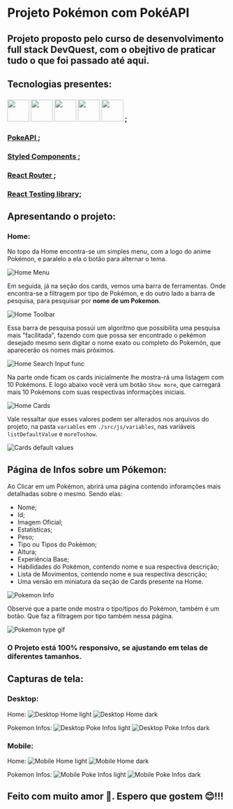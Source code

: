 # Projeto Pokémon com PokéAPI

## Projeto proposto pelo curso de desenvolvimento full stack DevQuest, com o obejtivo de praticar tudo o que foi passado até aqui.

## Tecnologias presentes:

### <img src="https://cdn.jsdelivr.net/gh/devicons/devicon/icons/html5/html5-original.svg" width="50px"/>  <img src="https://cdn.jsdelivr.net/gh/devicons/devicon/icons/css3/css3-plain-wordmark.svg" width="50px"/>  <img src="https://cdn.jsdelivr.net/gh/devicons/devicon/icons/react/react-original-wordmark.svg" width="50px"/>  <img src="https://cdn.jsdelivr.net/gh/devicons/devicon/icons/javascript/javascript-plain.svg" width="50px"/>  <img src="https://cdn.jsdelivr.net/gh/devicons/devicon/icons/jest/jest-plain.svg" width="50px"/> ;
### [ PokeAPI ](https://pokeapi.co/);
### [ Styled Components ](https://styled-components.com );
### [ React Router ](https://reactrouter.com/en/main);
### [React Testing library](https://testing-library.com/docs/react-testing-library/intro/);

## Apresentando o projeto:

### Home:
No topo da Home encontra-se um simples menu, com a logo do anime Pokémon, e paralelo a ela o botão para alternar o tema.

![Home Menu](./src//assets/screenshots/menu.png)

Em seguida, já na seção dos cards, vemos uma barra de ferramentas. Onde encontra-se a filtragem por tipo de Pokémon, e do outro lado a barra de pesquisa, para pesquisar por **nome de um Pokemon**.

![Home Toolbar](./src//assets/screenshots/toolbar.png)

Essa barra de pesquisa possúi um algorítmo que possibilita uma pesquisa mais "facilitada", fazendo com que possa ser encontrado o pekémon desejado mesmo sem digitar o nome exato ou completo do Pokemón, que aparecerão os nomes mais próximos.

![Home Search Input func](./src//assets/screenshots/search-func.png)

Na parte onde ficam os cards inicialmente lhe mostra-rá uma listagem com 10 Pokémons. E logo abaixo você verá um botão `Show more`, que carregará mais 10 Pokémons com suas respectivas informações iniciais.

![Home Cards](./src//assets/screenshots/cards.png)

Vale ressaltar que esses valores podem ser alterados nos arquivos do projeto, na pasta `variables` em `./src/js/variables`, nas variáveis `listDefaultValue` e `moreToshow`.

![Cards default values](./src//assets/screenshots/cards-default-values.png)

## Página de Infos sobre um Pókemon:

Ao Clicar em um Pokémon, abrirá uma página contendo inforamções mais detalhadas sobre o mesmo. Sendo elas:
 - Nome; 
 - Id;
 - Imagem Oficial;
 - Estatísticas;
 - Peso;
 - Tipo ou Tipos do Pokémon;
 - Altura;
 - Experiência Base;
 - Habilidades do Pokémon, contendo nome e sua respectiva descrição;
 - Lista de Movimentos, contendo nome e sua respectiva descrição;
 - Uma versão em miniatura da seção de Cards presente na Home.

![Pokemon Info](./src/assets/screenshots/pokemon-info.png)

Observe que a parte onde mostra o tipo/tipos do Pokémon, também é um botão. Que faz a filtragem por tipo também nessa página.

![Pokemon type gif](./src/assets/screenshots/type-button.gif)

### O Projeto está 100% responsivo, se ajustando em telas de diferentes tamanhos. 

## Capturas de tela:

### Desktop:

Home:
![Desktop Home light](./src/assets/screenshots/desktop-home-light.png)
![Desktop Home dark](./src/assets/screenshots/desktop-home-dark.png)

Pokemon Infos: 
![Desktop Poke Infos light](./src/assets/screenshots/poke-info-desktop-light.png)
![Desktop Poke Infos dark](./src/assets/screenshots/poke-info-desktop-dark.png)

### Mobile:

Home:
![Mobile Home light](./src/assets/screenshots/mobile-home-light.png)
![Mobile Home dark](./src/assets/screenshots/mobile-home-dark.png)

Pokemon Infos: 
![Mobile Poke Infos light](./src/assets/screenshots/poke-info-mobile-light.png)
![Mobile Poke Infos dark](./src/assets/screenshots/poke-info-mobile-dark.png)


## Feito com muito amor 💙. Espero que gostem 😊!!!
